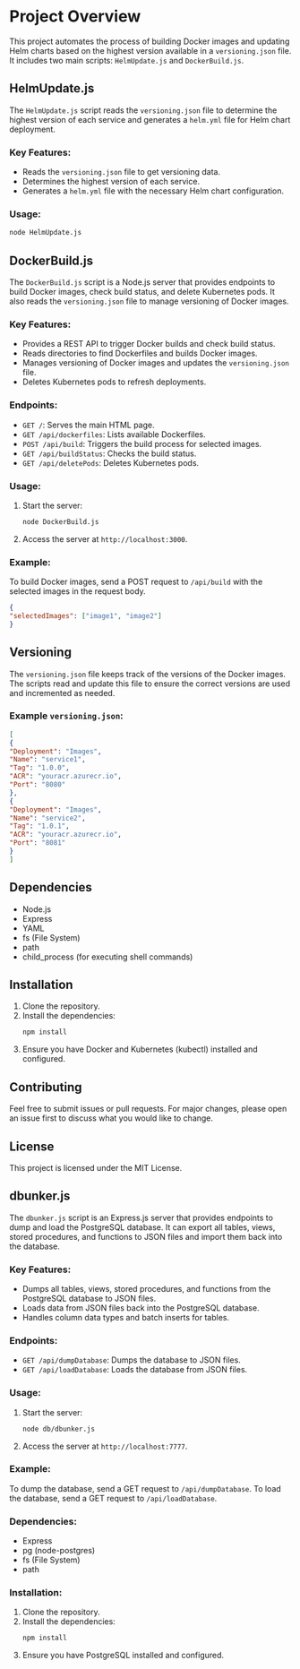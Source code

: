 
# Project Overview

This project automates the process of building Docker images and updating Helm charts based on the highest version available in a `versioning.json` file. It includes two main scripts: `HelmUpdate.js` and `DockerBuild.js`.

## HelmUpdate.js

The `HelmUpdate.js` script reads the `versioning.json` file to determine the highest version of each service and generates a `helm.yml` file for Helm chart deployment.

### Key Features:
- Reads the `versioning.json` file to get versioning data.
- Determines the highest version of each service.
- Generates a `helm.yml` file with the necessary Helm chart configuration.

### Usage:

```bash
node HelmUpdate.js
```

## DockerBuild.js

The `DockerBuild.js` script is a Node.js server that provides endpoints to build Docker images, check build status, and delete Kubernetes pods. It also reads the `versioning.json` file to manage versioning of Docker images.

### Key Features:
- Provides a REST API to trigger Docker builds and check build status.
- Reads directories to find Dockerfiles and builds Docker images.
- Manages versioning of Docker images and updates the `versioning.json` file.
- Deletes Kubernetes pods to refresh deployments.

### Endpoints:
- `GET /`: Serves the main HTML page.
- `GET /api/dockerfiles`: Lists available Dockerfiles.
- `POST /api/build`: Triggers the build process for selected images.
- `GET /api/buildStatus`: Checks the build status.
- `GET /api/deletePods`: Deletes Kubernetes pods.

### Usage:
1. Start the server:
    ```bash
    node DockerBuild.js
    ```
2. Access the server at `http://localhost:3000`.

### Example:
To build Docker images, send a POST request to `/api/build` with the selected images in the request body.

```json
{
"selectedImages": ["image1", "image2"]
}
```



## Versioning

The `versioning.json` file keeps track of the versions of the Docker images. The scripts read and update this file to ensure the correct versions are used and incremented as needed.

### Example `versioning.json`:

```json
[
{
"Deployment": "Images",
"Name": "service1",
"Tag": "1.0.0",
"ACR": "youracr.azurecr.io",
"Port": "8080"
},
{
"Deployment": "Images",
"Name": "service2",
"Tag": "1.0.1",
"ACR": "youracr.azurecr.io",
"Port": "8081"
}
]
```


## Dependencies

- Node.js
- Express
- YAML
- fs (File System)
- path
- child_process (for executing shell commands)

## Installation

1. Clone the repository.
2. Install the dependencies:
    ```bash
    npm install
    ```
3. Ensure you have Docker and Kubernetes (kubectl) installed and configured.

## Contributing

Feel free to submit issues or pull requests. For major changes, please open an issue first to discuss what you would like to change.

## License

This project is licensed under the MIT License.

## dbunker.js

The `dbunker.js` script is an Express.js server that provides endpoints to dump and load the PostgreSQL database. It can export all tables, views, stored procedures, and functions to JSON files and import them back into the database.

### Key Features:
- Dumps all tables, views, stored procedures, and functions from the PostgreSQL database to JSON files.
- Loads data from JSON files back into the PostgreSQL database.
- Handles column data types and batch inserts for tables.

### Endpoints:
- `GET /api/dumpDatabase`: Dumps the database to JSON files.
- `GET /api/loadDatabase`: Loads the database from JSON files.

### Usage:
1. Start the server:
    ```bash
    node db/dbunker.js
    ```
2. Access the server at `http://localhost:7777`.

### Example:
To dump the database, send a GET request to `/api/dumpDatabase`. To load the database, send a GET request to `/api/loadDatabase`.

### Dependencies:
- Express
- pg (node-postgres)
- fs (File System)
- path

### Installation:
1. Clone the repository.
2. Install the dependencies:
    ```bash
    npm install
    ```
3. Ensure you have PostgreSQL installed and configured.
